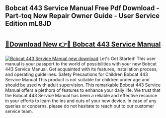 ## Bobcat 443 Service Manual Free Pdf Download - Part-toq New Repair Owner Guide - User Service Edition mL8JD

# <h2><a href="http://bc44602.oget.top/?id=Bobcat+443+Service+Manual">🔗Download New 👉🔴 Bobcat 443 Service Manual</a></h2>

[![Bobcat 443 Service Manual new download](https://i.imgur.com/5g1atiW.png)](http://bc44602.oget.top/?id=Bobcat+443+Service+Manual)
Let's Get Started! This user manual is your passport to the world of possibilities with your new Bobcat 443 Service Manual. Get acquainted with its features, installation process, and operating guidelines. Safety Precautions for Children Bobcat 443 Service Manual This product is not suitable for children under age and should be used with adult supervision. This remarkable Bobcat 443 Service Manual offers a plethora of features to enhance your daily life. We trust that the Bobcat 443 Service Manual has been a reliable and effective resource in your efforts to learn the ins and outs of your new device. In case of any queries or concerns, please do not hesitate to reach out to our customer service team.
